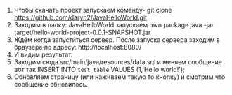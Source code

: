 1. Чтобы скачать проект запускаем команду-  git clone https://github.com/daryn2/JavaHelloWorld.git
2. Заходим в папку: JavaHelloWorld
запускаем 
mvn package 
java -jar target/hello-world-project-0.0.1-SNAPSHOT.jar
3. Ждём когда запуститься сервер. После запуска сервера заходим в браузере по адресу:
http://localhost:8080/
4. И видим результат.
5. Заходим сюда src/main/java/resources/data.sql и меняем сообщение вот так 
INSERT INTO `test_table` VALUES (1,'Hello  world!');
6. Обновляем страницу (или наживаем такую то кнопку) и смотрим что сообщение обновилось.